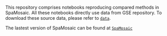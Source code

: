 This repository comprises notebooks reproducing compared methods in SpaMosaic. All these notebooks directly use data from GSE repository. To download these source data, please refer to [`data`](https://github.com/JinmiaoChenLab/SpaMosaic?tab=readme-ov-file#data).

The lastest version of SpaMosaic can be found at [`SpaMosaic`](https://github.com/JinmiaoChenLab/SpaMosaic)
